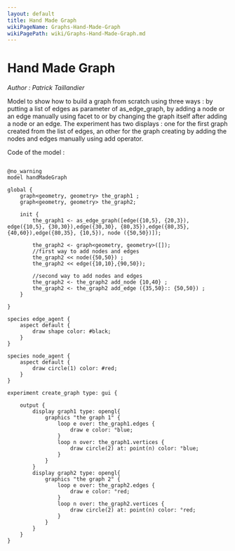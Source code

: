 ```yaml
---
layout: default
title: Hand Made Graph
wikiPageName: Graphs-Hand-Made-Graph
wikiPagePath: wiki/Graphs-Hand-Made-Graph.md
---
```

[//]: # (keyword|operator_edge)
[//]: # (keyword|operator_node)
[//]: # (keyword|operator_add_node)
[//]: # (keyword|operator_add_edge)
[//]: # (keyword|operator_\:\:)
[//]: # (keyword|concept_graph)
[//]: # (keyword|concept_node)
[//]: # (keyword|concept_edge)
# Hand Made Graph


_Author : Patrick Taillandier_

Model to show how to build a graph from scratch using three ways : by putting a list of edges as parameter of as_edge_graph, by adding a node or an edge manually using facet to or by changing the graph itself after adding a node or an edge. The experiment has two displays : one for the first graph created from the list of edges, an other for the graph creating by adding the nodes and edges manually using add operator.


Code of the model : 

```

@no_warning
model handMadeGraph

global {
	graph<geometry, geometry> the_graph1 ;
	graph<geometry, geometry> the_graph2;
	
	init {
		the_graph1 <- as_edge_graph([edge({10,5}, {20,3}), edge({10,5}, {30,30}),edge({30,30}, {80,35}),edge({80,35}, {40,60}),edge({80,35}, {10,5}), node ({50,50})]);	
		
		the_graph2 <- graph<geometry, geometry>([]);
		//first way to add nodes and edges
		the_graph2 << node({50,50}) ;
		the_graph2 << edge({10,10},{90,50});
		
		//second way to add nodes and edges
		the_graph2 <- the_graph2 add_node {10,40} ;
		the_graph2 <- the_graph2 add_edge ({35,50}:: {50,50}) ;
	}
	
}

species edge_agent {
	aspect default {	
		draw shape color: #black;
	}
}

species node_agent {
	aspect default {	
		draw circle(1) color: #red;
	}
}

experiment create_graph type: gui {
	
	output {
		display graph1 type: opengl{
			graphics "the graph 1" {
				loop e over: the_graph1.edges {
					draw e color: °blue; 
				}
				loop n over: the_graph1.vertices {
					draw circle(2) at: point(n) color: °blue; 
				}
			}
		}
		display graph2 type: opengl{
			graphics "the graph 2" {
				loop e over: the_graph2.edges {
					draw e color: °red; 
				}
				loop n over: the_graph2.vertices {
					draw circle(2) at: point(n) color: °red; 
				}
			}
		}
	}
}
```
